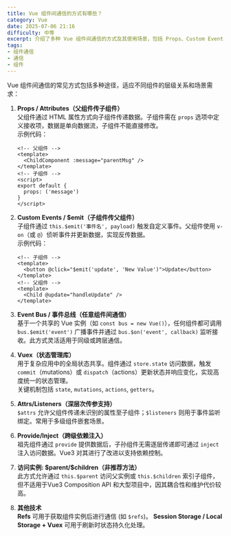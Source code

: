 ```yaml
---
title: Vue 组件间通信的方式有哪些？
category: Vue
date: 2025-07-06 21:16
difficulty: 中等
excerpt: 介绍了多种 Vue 组件间通信的方式及其使用场景，包括 Props、Custom Events、Event Bus 等。
tags:
- 组件通信
- 通信
- 组件
---
```

Vue 组件间通信的常见方式包括多种途径，适应不同组件的层级关系和场景需求：

1.  **Props / Attributes（父组件传子组件）**  
    父组件通过 HTML 属性方式向子组件传递数据。子组件需在 `props` 选项中定义接收项，数据是单向数据流，子组件不能直接修改。  
    示例代码：
    ```vue
    <!-- 父组件 -->
    <template>
      <ChildComponent :message="parentMsg" />
    </template>
    <!-- 子组件 -->
    <script>
    export default {
      props: ('message')
    }
    </script>
    ```

2.  **Custom Events / \$emit（子组件传父组件）**  
    子组件通过 `this.$emit('事件名', payload)` 触发自定义事件。父组件使用 `v-on`（或 `@`）侦听事件并更新数据，实现反传数据。  
    示例代码：
    ```vue
    <!-- 子组件 -->
    <template>
      <button @click="$emit('update', 'New Value')">Update</button>
    </template>
    <!-- 父组件 -->
    <template>
      <Child @update="handleUpdate" />
    </template>
    ```

3.  **Event Bus / 事件总线（任意组件间通信）**  
    基于一个共享的 Vue 实例（如 `const bus = new Vue()`），任何组件都可调用 `bus.$emit('event')` 广播事件并通过 `bus.$on('event', callback)` 监听接收。此方式灵活适用于同级或跨层通信。  

4.  **Vuex（状态管理库）**  
    用于复杂应用中的全局状态共享。组件通过 `store.state` 访问数据，触发 `commit`（mutations）或 `dispatch`（actions）更新状态并响应变化，实现高度统一的状态管理。  
    关键机制包括 `state`, `mutations`, `actions`, `getters`。

5.  **Attrs/Listeners（深层次传参支持）**  
    `$attrs` 允许父组件传递未识别的属性至子组件；`$listeners` 则用于事件监听绑定。常用于多级组件嵌套场景。  

6.  **Provide/Inject（跨级依赖注入）**  
    祖先组件通过 `provide` 提供数据后，子孙组件无需逐层传递即可通过 `inject` 注入访问数据。Vue3 对其进行了改进以支持依赖控制。  

7.  **访问实例: \$parent/\$children（非推荐方法）**  
    此方式允许通过 `this.$parent` 访问父实例或 `this.$children` 索引子组件，但不适用于Vue3 Composition API 和大型项目中，因其耦合性和维护代价较高。  

8.  **其他技术**  
    **Refs** 可用于获取组件实例后进行通信 (如 `$refs`)。 **Session Storage / Local Storage + Vuex** 可用于刷新时状态持久化处理。
